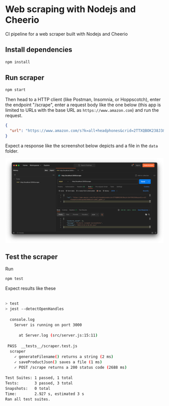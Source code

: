 # Web scraping with Nodejs and Cheerio

CI pipeline for a web scraper built with Nodejs and Cheerio

## Install dependencies

```bash
npm install
```

## Run scraper

```bash
npm start
```

Then head to a HTTP client (like Postman, Insomnia, or Hoppscotch), enter the endpoint "/scrape", enter a request body like the one below (this app is limited to URLs with the base URL as `https://www.amazon.com`) and run the request.

```json
{
  "url": "https://www.amazon.com/s?k=all+headphones&crid=2TTXQBOK238J3&qid=1667301526&sprefix=all+headphones%2Caps%2C284&ref=sr%5C_pg%5C_1"
}
```

Expect a response like the screenshot below depicts and a file in the `data` folder.

![Postman screenshot](image.png)

## Test the scraper

Run

```bash
npm test
```

Expect results like these

```bash

> test
> jest --detectOpenHandles

  console.log
    Server is running on port 3000

      at Server.log (src/server.js:15:11)

 PASS  __tests__/scraper.test.js
  scraper
    ✓ generateFilename() returns a string (2 ms)
    ✓ saveProductJson() saves a file (1 ms)
    ✓ POST /scrape returns a 200 status code (2688 ms)

Test Suites: 1 passed, 1 total
Tests:       3 passed, 3 total
Snapshots:   0 total
Time:        2.927 s, estimated 3 s
Ran all test suites.
```
